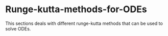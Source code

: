 # Runge-kutta-methods-for-ODEs
This sections deals with different runge-kutta methods that can be used to solve ODEs. 

